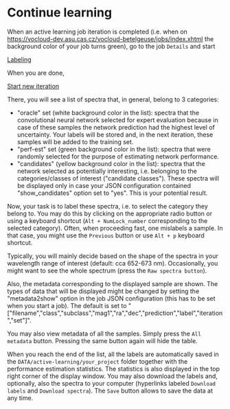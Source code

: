 # Continue learning

When an active learning job iteration is completed (i.e. when on https://vocloud-dev.asu.cas.cz/vocloud-betelgeuse/jobs/index.xhtml the background color of your job turns green), go to the job `Details` and start

[Labeling](./documentation/Labeling.md)

When you are done, 

[Start new iteration](./documentation/Start_next_iteration.md)

There, you will see a list of spectra that, in general, belong to 3 categories:
- "oracle" set (white background color in the list): spectra that the convolutional neural network selected for expert evaluation because in case of these samples the network prediction had the highest level of uncertainty. Your labels will be stored and, in the next iteration, these samples will be added to the training set.  
- "perf-est" set (green background color in the list): spectra that were randomly selected for the purpose of estimating network performance.
- "candidates" (yellow background color in the list): spectra that the network selected as potentially interesting, i.e. belonging to the categories/classes of interest ("candidate classes"). These spectra will be displayed only in case your JSON configuration contained "show_candidates" option set to "yes". This is your potential result.

Now, your task is to label these spectra, i.e. to select the category they belong to. You may do this by clicking on the appropriate radio button or using a keyboard shortcut (`Alt + NumLock_number` corresponding to the selected category). Often, when proceeding fast, one mislabels a sample. In that case, you might use the `Previous` button or use `Alt + p` keyboard shortcut.

Typically, you will mainly decide based on the shape of the spectra in your wavelength range of interest (default: cca 652-673 nm). Occasionally, you might want to see the whole spectrum (press the `Raw spectra button`). 

Also, the metadata corresponding to the displayed sample are shown. The types of data that will be displayed might be changed by setting the "metadata2show" option in the job JSON configuration (this has to be set when you start a job). The default is set to "["filename","class","subclass","mag1","ra","dec","prediction","label","iteration","set"]".

You may also view metadata of all the samples. Simply press the `All metadata` button. Pressing the same button again will hide the table.

When you reach the end of the list, all the labels are automatically saved in the `DATA/active-learning/your_project` folder together with the performance estimation statistics. The statistics is also displayed in the top right corner of the display window. You may also download the labels and, optionally, also the spectra to your computer (hyperlinks labeled `Download labels` and `Download spectra`). The `Save` button allows to save the data at any time.

